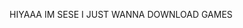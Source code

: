 HIYAAA IM SESE
I JUST WANNA DOWNLOAD GAMES

<!---
Sesemeow/Sesemeow is a ✨ special ✨ repository because its `README.md` (this file) appears on your GitHub profile.
You can click the Preview link to take a look at your changes.
--->
